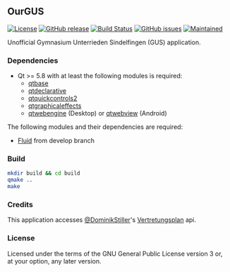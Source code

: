 ## OurGUS

[![License](https://img.shields.io/badge/license-GPLv3.0-blue.svg)](https://www.gnu.org/licenses/gpl-3.0.html)
[![GitHub release](https://img.shields.io/github/release/tim-sueberkrueb/ourgus.svg)](https://github.com/tim-sueberkrueb/ourgus/releases)
[![Build Status](https://travis-ci.org/tim-sueberkrueb/ourgus.svg?branch=develop)](https://travis-ci.org/tim-sueberkrueb/ourgus)
[![GitHub issues](https://img.shields.io/github/issues/tim-sueberkrueb/ourgus.svg)](https://github.com/tim-sueberkrueb/ourgus/issues)
[![Maintained](https://img.shields.io/maintenance/yes/2017.svg)](https://github.com/tim-sueberkrueb/ourgus/commits/develop)

Unofficial Gymnasium Unterrieden Sindelfingen (GUS) application.

### Dependencies
* Qt >= 5.8 with at least the following modules is required:
    * [qtbase](http://code.qt.io/cgit/qt/qtbase.git)
    * [qtdeclarative](http://code.qt.io/cgit/qt/qtdeclarative.git)
    * [qtquickcontrols2](http://code.qt.io/cgit/qt/qtquickcontrols2.git/)
    * [qtgraphicaleffects](http://code.qt.io/cgit/qt/qtgraphicaleffects.git)
    * [qtwebengine](http://code.qt.io/cgit/qt/qtwebengine.git) (Desktop) or [qtwebview](http://code.qt.io/cgit/qt/qtwebview.git) (Android)

The following modules and their dependencies are required:
* [Fluid](https://github.com/lirios/fluid) from develop branch

### Build

```sh
mkdir build && cd build
qmake ..
make
```

### Credits
This application accesses [@DominikStiller](https://github.com/DominikStiller)'s [Vertretungsplan](https://github.com/DominikStiller/Vertretungsplan) api.

### License
Licensed under the terms of the GNU General Public License version 3 or, at your option, any later version.
